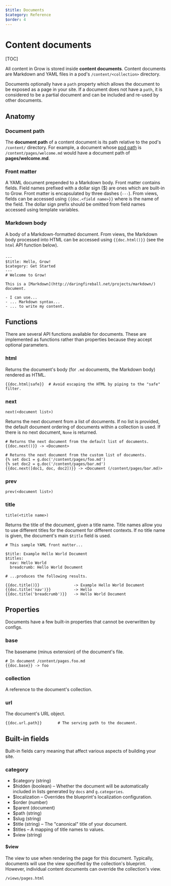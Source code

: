 ```yaml
---
$title: Documents
$category: Reference
$order: 4
---
```


# Content documents

[TOC]

All content in Grow is stored inside __content documents__. Content documents are Markdown and YAML files in a pod's `/content/<collection>` directory.

Documents optionally have a `path` property which allows the document to be exposed as a page in your site. If a document does not have a `path`, it is considered to be a partial document and can be included and re-used by other documents.

## Anatomy

### Document path

The __document path__ of a content document is its path relative to the pod's `/content/` directory. For example, a document whose [pod path](#) is `/content/pages/welcome.md` would have a document path of __pages/welcome.md__.

### Front matter

A YAML document prepended to a Markdown body. Front matter contains fields. Field names prefixed with a dollar sign ($) are ones which are built-in to Grow. Front matter is encapsulated by three dashes (`---`). From views, fields can be accessed using `{{doc.<field name>}}` where <field name> is the name of the field. The dollar sign prefix should be omitted from field names accessed using template variables.

### Markdown body

A body of a Markdown-formatted document. From views, the Markdown body processed into HTML can be accessed using `{{doc.html()}}` (see the `html` API function below).

###

    ---
    $title: Hello, Grow!
    $category: Get Started
    ---
    # Welcome to Grow!

    This is a [Markdown](http://daringfireball.net/projects/markdown/) document.

    - I can use...
    - ... Markdown syntax...
    - ... to write my content.

## Functions

There are several API functions available for documents. These are implemented as functions rather than properties because they accept optional parameters.

### html

Returns the document's body (for `.md` documents, the Markdown body) rendered as HTML.

    {{doc.html|safe}}  # Avoid escaping the HTML by piping to the "safe" filter.

### next

`next(<document list>)`

Returns the next document from a list of documents. If no list is provided, the default document ordering of documents within a collection is used. If there is no next document, `None` is returned.

    # Returns the next document from the default list of documents.
    {{doc.next()}} -> <Document>

    # Returns the next document from the custom list of documents.
    {% set doc1 = g.doc('/content/pages/foo.md')
    {% set doc2 = g.doc('/content/pages/bar.md')
    {{doc.next([doc1, doc, doc2])}} -> <Document (/content/pages/bar.md)>

### prev

`prev(<document list>)`

### title

`title(<title name>)`

Returns the title of the document, given a title name. Title names allow you to use different titles for the document for different contexts. If no title name is given, the document's main `$title` field is used.

    # This sample YAML front matter...

    $title: Example Hello World Document
    $titles:
      nav: Hello World
      breadcrumb: Hello World Document

    # ...produces the following results.

    {{doc.title()}}               -> Example Hello World Document
    {{doc.title('nav')}}          -> Hello
    {{doc.title('breadcrumb')}}   -> Hello World Document

## Properties

Documents have a few built-in properties that cannot be overwritten by configs.

### base

The basename (minus extension) of the document's file.

    # In document /content/pages.foo.md
    {{doc.base}} -> foo

### collection

A reference to the document's collection.

### url

The document's URL object.

    {{doc.url.path}}       # The serving path to the document.

## Built-in fields

Built-in fields carry meaning that affect various aspects of building your site.

### category
- $category (string)
- $hidden (boolean) – Whether the document will be automatically included in lists generated by `docs` and `g.categories`.
- $localization – Overrides the blueprint's localization configuration.
- $order (number)
- $parent (document)
- $path (string)
- $slug (string)
- $title (string) – The "canonical" title of your document.
- $titles – A mapping of title names to values.
- $view (string)

#### $view

The view to use when rendering the page for this document. Typically, documents will use the view specified by the collection's blueprint. However, individual content documents can override the collection's view.

    /views/pages.html

<!--

## Custom fields
## Document forms

When adding or editing content documents using a UI (and when validatindocuments) forms describing the content document's structure can be automatically generated by inspecting both the document and its blueprint.

### Fields inherited from blueprints

Input fields will be created for each field present in the document's blueprint. All documents in the same collection will inherit fields from the collection's blueprint.

### Document-specific fields

Documents can also specify their own fields if a specific document has more content than other documents within the same collection. Simply add a new field to the document's front matter to use it.

`/content/people/_blueprint.yaml`

    title: People
    view: /views/people.html

    fields:

    - name:
        title: Name
        type: text
    - age:
        title: Age
        type: number
    - color:
        title: Favorite colors
        type: color
        multiple: yes

`/content/people/john.md`

    ---
    $title: John

    name: John Smith
    age: 25
    color: rgb(0, 0, 128)
    ---
    This is the bio for John. It's Markdown-formatted, but it's so short that doesn't really matter.
    -->
